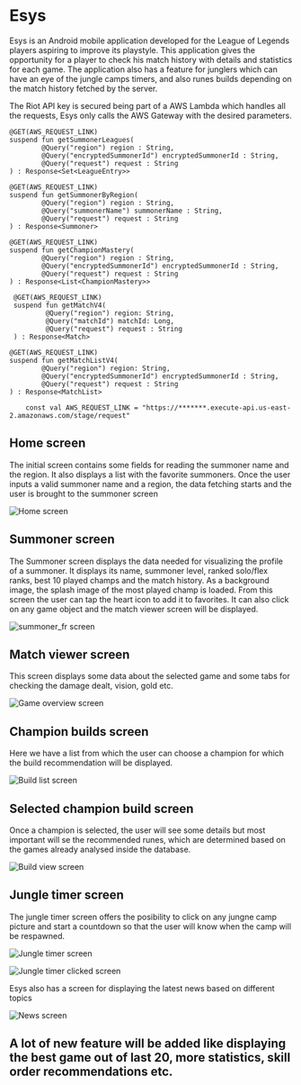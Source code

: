 # Esys

Esys is an Android mobile application developed for the League of Legends players aspiring to improve its playstyle. This application gives the opportunity for a player to check his match history with details and statistics for each game.
The application also has a feature for junglers which can have an eye of the jungle camps timers, and also runes builds depending on the match history fetched by the server.

The Riot API key is secured being part of a AWS Lambda which handles all the requests, Esys only calls the AWS Gateway with the desired parameters.

    @GET(AWS_REQUEST_LINK)
    suspend fun getSummonerLeagues(
            @Query("region") region : String,
            @Query("encryptedSummonerId") encryptedSummonerId : String,
            @Query("request") request : String
    ) : Response<Set<LeagueEntry>>

    @GET(AWS_REQUEST_LINK)
    suspend fun getSummonerByRegion(
            @Query("region") region : String,
            @Query("summonerName") summonerName : String,
            @Query("request") request : String
    ) : Response<Summoner>

    @GET(AWS_REQUEST_LINK)
    suspend fun getChampionMastery(
            @Query("region") region : String,
            @Query("encryptedSummonerId") encryptedSummonerId : String,
            @Query("request") request : String
    ) : Response<List<ChampionMastery>>

     @GET(AWS_REQUEST_LINK)
     suspend fun getMatchV4(
             @Query("region") region: String,
             @Query("matchId") matchId: Long,
             @Query("request") request : String
     ) : Response<Match>

    @GET(AWS_REQUEST_LINK)
    suspend fun getMatchListV4(
            @Query("region") region: String,
            @Query("encryptedSummonerId") encryptedSummonerId : String,
            @Query("request") request : String
    ) : Response<MatchList>
    
        const val AWS_REQUEST_LINK = "https://*******.execute-api.us-east-2.amazonaws.com/stage/request"

## Home screen

The initial screen contains some fields for reading the summoner name and the region. It also displays a list with the favorite summoners.
Once the user inputs a valid summoner name and a region, the data fetching starts and the user is brought to the summoner screen

![Home screen](/images/home.jpg)

## Summoner screen

The Summoner screen displays the data needed for visualizing the profile of a summoner. It displays its name, summoner level, ranked solo/flex ranks, best 10 played champs and the match history.
As a background image, the splash image of the most played champ is loaded.
From this screen the user can tap the heart icon to add it to favorites.
It can also click on any game object and the match viewer screen will be displayed.

![summoner_fr screen](/images/summoner_fr.jpg)

## Match viewer screen

This screen displays some data about the selected game and some tabs for checking the damage dealt, vision, gold etc.

![Game overview screen](/images/overview.jpg)

## Champion builds screen

Here we have a list from which the user can choose a champion for which the build recommendation will be displayed.

![Build list screen](/images/bulds_list.jpg)

## Selected champion build screen

Once a champion is selected, the user will see some details but most important will se the recommended runes, which are determined based on the games already analysed inside the database.

![Build view screen](/images/build_view.jpg)

## Jungle timer screen

The jungle timer screen offers the posibility to click on any jungne camp picture and start a countdown so that the user will know when the camp will be respawned.

![Jungle timer screen](/images/jungle_timer.jpg)

![Jungle timer clicked screen](/images/jungle_timer_clicked.jpg)

Esys also has a screen for displaying the latest news based on different topics

![News screen](/images/news_list.jpg)

## A lot of new feature will be added like displaying the best game out of last 20, more statistics, skill order recommendations etc.

